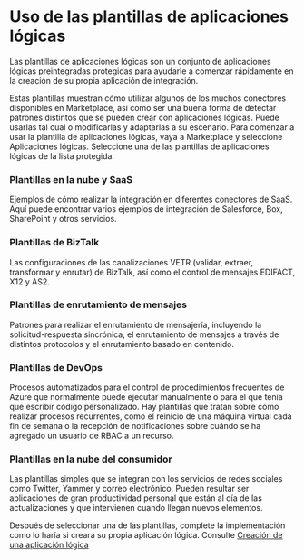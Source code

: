 <properties
 pageTitle="Uso de las plantillas de aplicaciones lógicas"
 description="Aprenda a usar plantillas de aplicaciones lógicas creadas previamente que le ayudarán a comenzar."
 authors="kevinlam1"
 manager="dwrede"
 editor=""
 services="app-service\logic"
 documentationCenter=""/>

<tags
	ms.service="app-service-logic"
	ms.workload="integration"
	ms.tgt_pltfrm="na"
	ms.devlang="na"
	ms.topic="article"
	ms.date="06/24/2015"
	ms.author="klam"/>

# Uso de las plantillas de aplicaciones lógicas

Las plantillas de aplicaciones lógicas son un conjunto de aplicaciones lógicas preintegradas protegidas para ayudarle a comenzar rápidamente en la creación de su propia aplicación de integración.

Estas plantillas muestran cómo utilizar algunos de los muchos conectores disponibles en Marketplace, así como ser una buena forma de detectar patrones distintos que se pueden crear con aplicaciones lógicas. Puede usarlas tal cual o modificarlas y adaptarlas a su escenario. Para comenzar a usar la plantilla de aplicaciones lógicas, vaya a Marketplace y seleccione Aplicaciones lógicas. Seleccione una de las plantillas de aplicaciones lógicas de la lista protegida.

### Plantillas en la nube y SaaS
Ejemplos de cómo realizar la integración en diferentes conectores de SaaS. Aquí puede encontrar varios ejemplos de integración de Salesforce, Box, SharePoint y otros servicios.

### Plantillas de BizTalk
Las configuraciones de las canalizaciones VETR (validar, extraer, transformar y enrutar) de BizTalk, así como el control de mensajes EDIFACT, X12 y AS2.

### Plantillas de enrutamiento de mensajes
Patrones para realizar el enrutamiento de mensajería, incluyendo la solicitud-respuesta sincrónica, el enrutamiento de mensajes a través de distintos protocolos y el enrutamiento basado en contenido.

### Plantillas de DevOps
Procesos automatizados para el control de procedimientos frecuentes de Azure que normalmente puede ejecutar manualmente o para el que tenía que escribir código personalizado. Hay plantillas que tratan sobre cómo realizar procesos recurrentes, como el reinicio de una máquina virtual cada fin de semana o la recepción de notificaciones sobre cuándo se ha agregado un usuario de RBAC a un recurso.

### Plantillas en la nube del consumidor
Las plantillas simples que se integran con los servicios de redes sociales como Twitter, Yammer y correo electrónico. Pueden resultar ser aplicaciones de gran productividad personal que están al día de las actualizaciones y que intervienen cuando llegan nuevos elementos.

Después de seleccionar una de las plantillas, complete la implementación como lo haría si creara su propia aplicación lógica. Consulte [Creación de una aplicación lógica](app-service-logic-create-a-logic-app.md)
 

<!---HONumber=August15_HO6-->